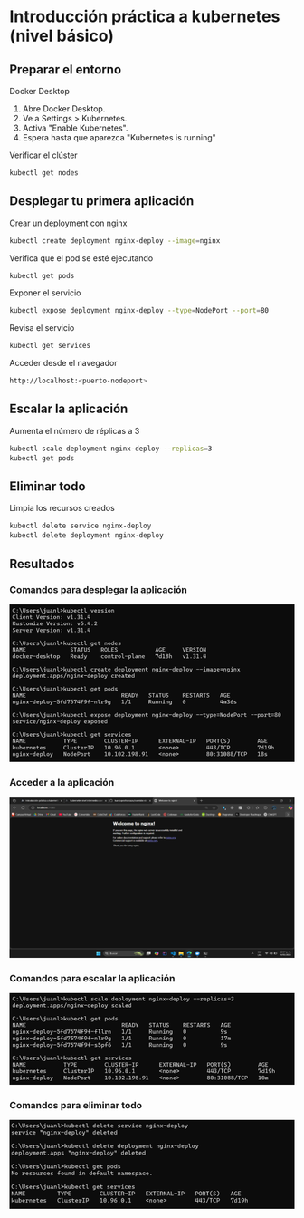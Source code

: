 # Introducción práctica a kubernetes (nivel básico)

## Preparar el entorno

Docker Desktop

1. Abre Docker Desktop.
2. Ve a Settings > Kubernetes.
3. Activa "Enable Kubernetes".
4. Espera hasta que aparezca "Kubernetes is running"

Verificar el clúster
```sh
kubectl get nodes
```

## Desplegar tu primera aplicación

Crear un deployment con nginx
```sh
kubectl create deployment nginx-deploy --image=nginx
```

Verifica que el pod se esté ejecutando
```sh
kubectl get pods
```

Exponer el servicio
```sh
kubectl expose deployment nginx-deploy --type=NodePort --port=80
```

Revisa el servicio
```sh
kubectl get services
```

Acceder desde el navegador
```sh
http://localhost:<puerto-nodeport>
```

## Escalar la aplicación

Aumenta el número de réplicas a 3
```sh
kubectl scale deployment nginx-deploy --replicas=3
kubectl get pods
```

## Eliminar todo

Limpia los recursos creados
```sh
kubectl delete service nginx-deploy
kubectl delete deployment nginx-deploy
```

## Resultados

### Comandos para desplegar la aplicación
![Desplegar Aplicacion](/kubernetes-basic-level/images/desplegar-aplicacion.png)

### Acceder a la aplicación
![Acceder Aplicacion](/kubernetes-basic-level/images/acceder-aplicacion.png)

### Comandos para escalar la aplicación
![Escalar Aplicacion](/kubernetes-basic-level/images/escalar-aplicacion.png)

### Comandos para eliminar todo
![Eliminar Aplicacion](/kubernetes-basic-level/images/eliminar-aplicacion.png)